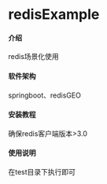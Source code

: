 # redisExample

#### 介绍
redis场景化使用

#### 软件架构
springboot、redisGEO


#### 安装教程

确保redis客户端版本>3.0

#### 使用说明

在test目录下执行即可

